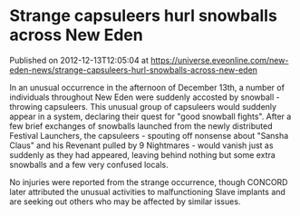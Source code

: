 # Strange capsuleers hurl snowballs across New Eden
Published on 2012-12-13T12:05:04 at https://universe.eveonline.com/new-eden-news/strange-capsuleers-hurl-snowballs-across-new-eden

In an unusual occurrence in the afternoon of December 13th, a number of individuals throughout New Eden were suddenly accosted by snowball -throwing capsuleers. This unusual group of capsuleers would suddenly appear in a system, declaring their quest for "good snowball fights". After a few brief exchanges of snowballs launched from the newly distributed Festival Launchers, the capsuleers - spouting off nonsense about "Sansha Claus" and his Revenant pulled by 9 Nightmares - would vanish just as suddenly as they had appeared, leaving behind nothing but some extra snowballs and a few very confused locals.

 No injuries were reported from the strange occurrence, though CONCORD later attributed the unusual activities to malfunctioning Slave implants and are seeking out others who may be affected by similar issues.
